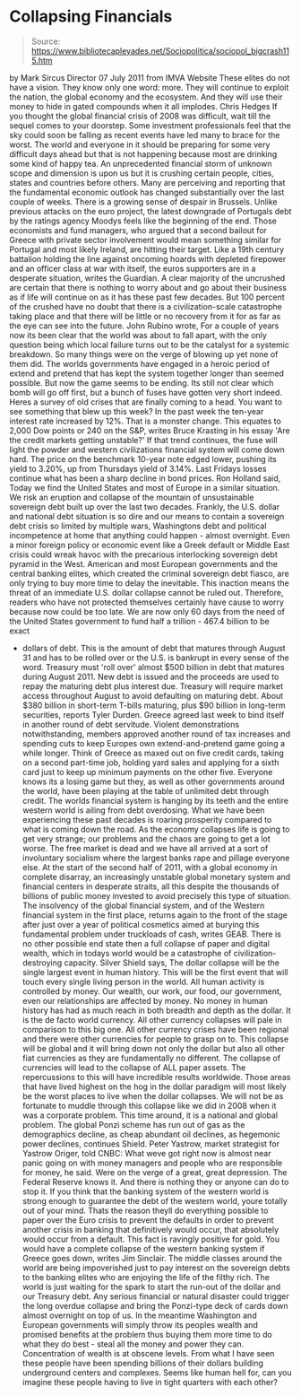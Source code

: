 # Collapsing Financials

> Source: https://www.bibliotecapleyades.net/Sociopolitica/sociopol_bigcrash115.htm

by Mark Sircus
Director
07 July 2011
from
IMVA
Website
These elites do not have a vision. They
know only one
word: more. They will continue to exploit the nation, the
global economy and the ecosystem. And they will use
their money to hide in gated compounds when it all implodes.
Chris Hedges
If you thought the global financial crisis of
2008 was difficult, wait till the sequel comes to your doorstep.
Some investment professionals feel that the sky
could soon be falling as recent events have led many to brace for the worst.
The world and everyone in it should be preparing for some very difficult
days ahead but that is not happening because most are drinking some kind of
happy tea. An unprecedented financial storm of unknown scope and dimension
is upon us but it is crushing certain people, cities, states and countries
before others.
Many are perceiving and reporting that the
fundamental economic outlook has changed substantially over the last couple
of weeks.
There is a growing sense of despair in
Brussels.
Unlike previous attacks on the euro project,
the latest downgrade of Portugals debt by the ratings agency Moodys
feels like the beginning of the end. Those economists and fund managers,
who argued that a second bailout for Greece with private sector
involvement would mean something similar for Portugal and most likely
Ireland, are hitting their target.
Like a 19th century battalion
holding the line against oncoming hoards with depleted firepower and an
officer class at war with itself, the euros supporters are in a
desperate situation,
writes the Guardian.
A clear majority of the uncrushed are certain
that there is nothing to worry about and go about their business as if life
will continue on as it has these past few decades.
But 100 percent of the crushed have no doubt
that there is a civilization-scale catastrophe taking place and that there
will be little or no recovery from it for as far as the eye can see into the
future.
John Rubino
wrote,
For a couple of years now its been clear
that the world was about to fall apart, with the only question being
which local failure turns out to be the catalyst for a systemic
breakdown. So many things were on the verge of blowing up
yet none of
them did.
The worlds governments have engaged in a
heroic period of extend and pretend that has kept the system together
longer than seemed possible. But now the game seems to be ending. Its
still not clear which bomb will go off first, but a bunch of fuses have
gotten very short indeed.
Heres a survey of old crises that are
finally coming to a head.
You want to see something that blew up this
week?
In the past week the ten-year interest rate
increased by 12%. That is a monster change. This equates to 2,000 Dow
points or 240 on the S&P, writes Bruce Krasting in his essay 'Are the
credit markets getting unstable?'
If that trend continues, the fuse will light the
powder and western civilizations financial system will come down hard.
The price on the benchmark 10-year note edged
lower, pushing its yield to 3.20%, up from Thursdays yield of 3.14%.
Last
Fridays losses continue what has been a sharp decline in bond prices.
Ron Holland
said,
Today we find the United States and most of
Europe in a similar situation.
We risk an eruption and collapse of the
mountain of unsustainable sovereign debt built up over the last two
decades. Frankly, the U.S. dollar and national debt situation is so dire
and our means to contain a sovereign debt crisis so limited by multiple
wars, Washingtons debt and political incompetence at home that anything
could happen - almost overnight.
Even a minor foreign policy or economic
event like a Greek default or Middle East crisis could wreak havoc with
the precarious interlocking sovereign debt pyramid in the West.
American and most European governments and
the central banking elites, which created the criminal sovereign debt
fiasco, are only trying to buy more time to delay the inevitable. This
inaction means the threat of an immediate U.S. dollar collapse cannot be
ruled out.
Therefore, readers who have not protected
themselves certainly have cause to worry because now could be too late.
We are now only 60 days from the need of the
United States government to fund half a trillion - 467.4 billion to be exact
- dollars of debt.
This is the amount of debt that matures
through August 31 and has to be rolled over or the U.S. is bankrupt
in
every sense of the word. Treasury must 'roll over' almost $500 billion
in debt that matures during August 2011.
New debt is issued and the proceeds are used
to repay the maturing debt plus interest due. Treasury will require
market access throughout August to avoid defaulting on maturing debt.
About $380 billion in short-term T-bills maturing, plus $90 billion in
long-term securities,
reports Tyler Durden.
Greece agreed last week to bind itself in
another round of debt servitude.
Violent demonstrations notwithstanding, members
approved another round of tax increases and spending cuts to keep Europes
own extend-and-pretend game going a while longer.
Think of Greece as maxed
out on five credit cards, taking on a second part-time job, holding yard
sales and applying for a sixth card just to keep up minimum payments on the
other five. Everyone knows its a losing game but they, as well as other
governments around the world, have been playing at the table of unlimited
debt through credit.
The worlds financial system is hanging by its teeth and the entire western
world is ailing from debt overdosing.
What we have been experiencing these past
decades is roaring prosperity compared to what is coming down the road. As
the economy collapses life is going to get very strange; our problems and
the chaos are
going to get a lot worse.
The free market is dead and we have all arrived at a sort of involuntary
socialism where the largest banks rape and pillage everyone else.
At the start of the second half of 2011,
with a global economy in complete disarray, an increasingly unstable
global monetary system and financial centers in desperate straits, all
this despite the thousands of billions of public money invested to avoid
precisely this type of situation.
The insolvency of the global financial
system, and of the Western financial system in the first place, returns
again to the front of the stage after just over a year of political
cosmetics aimed at burying this fundamental problem under truckloads of
cash,
writes GEAB.
There is no other possible end state then a full
collapse of paper and digital wealth, which in todays world would be a
catastrophe of civilization-destroying capacity.
Silver Shield
says,
The dollar collapse will be the single
largest event in human history.
This will be the first event that will touch
every single living person in the world. All human activity is
controlled by money. Our wealth, our work, our food, our government,
even our relationships are affected by money. No money in human history
has had as much reach in both breadth and depth as the dollar. It is the
de facto world currency. All other currency collapses will pale in
comparison to this big one.
All other currency crises have been regional
and there were other currencies for people to grasp on to. This collapse
will be global and it will bring down not only the dollar but also all
other fiat currencies as they are fundamentally no different. The
collapse of currencies will lead to the collapse of ALL paper assets.
The repercussions to this will have incredible results worldwide.
Those areas that have lived highest on the
hog in the dollar paradigm will most likely be the worst places to live
when the dollar collapses. We will not be as fortunate to muddle through
this collapse like we did in 2008 when it was a corporate problem. This
time around, it is a national and global problem.
The global Ponzi scheme has run out of gas
as the demographics decline, as cheap abundant oil declines, as
hegemonic power declines, continues Shield.
Peter Yastrow, market strategist for
Yastrow Origer,
told CNBC:
What weve got right now is almost near
panic going on with money managers and people who are responsible for
money, he said. Were on the verge of a great, great depression. The
Federal Reserve knows it.
And there is nothing they or anyone can do to
stop it.
If you think that the banking system of the
western world is strong enough to guarantee the debt of the western
world, youre totally out of your mind.
Thats the reason theyll do everything
possible to paper over the Euro crisis to prevent the defaults in order
to prevent another crisis in banking that definitively would occur, that
absolutely would occur from a default.
This fact is ravingly positive for gold. You
would have a complete collapse of the western banking system if Greece
goes down,
writes Jim Sinclair.
The middle classes around the world are being
impoverished
just to pay interest on the sovereign debts to the
banking elites who are enjoying the life of the filthy rich.
The world is just waiting for the spark to start
the run-out of the dollar and our Treasury debt.
Any serious financial or natural disaster could
trigger the long overdue collapse and bring the
Ponzi-type deck of cards
down almost overnight on top of us. In the meantime Washington and European
governments will simply throw its peoples wealth and promised benefits at
the problem thus buying them more time to do what they do best - steal all
the money and power they can.
Concentration of wealth is at obscene levels. From what I have seen these people have been spending billions of their
dollars building underground centers and complexes.
Seems like human hell for, can you imagine these
people having to live in tight quarters with each other?
